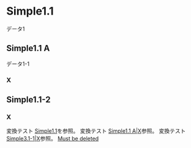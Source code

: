 <!-- test/data/simple1.md -->
# Simple1.1 <a id="SS_1"></a>
データ1

## Simple1.1 A <a id="SS_1_1"></a>
データ1-1

### X <a id="SS_1_1_1"></a>

## Simple1.1-2 <a id="SS_1_2"></a>
### X <a id="SS_1_2_1"></a>
変換テスト [Simple1.1](---)を参照。
変換テスト [Simple1.1 A|X](---)参照。
変換テスト [Simple3.1-1|X](~~~)参照。
[Must be deleted](~~~)
